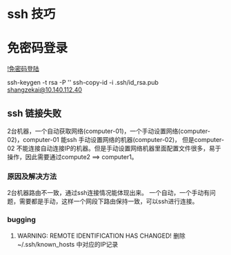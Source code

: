 # ssh 技巧

# 免密码登录

[!免密码登陆](https://www.cnblogs.com/cangqinglang/p/11098556.html)

ssh-keygen -t rsa -P ''
ssh-copy-id -i .ssh/id_rsa.pub shangzekai@10.140.112.40



## ssh 链接失败
2台机器，一个自动获取网络(computer-01)，一个手动设置网络(computer-02)，computer-01 能ssh 手动设置网络的机器(computer-02)，
但是computer-02 不能连接自动连接IP的机器。但是手动设置网络机器里面配置文件很多，易于操作，因此需要通过compute2 ==> computer1。

### 原因及解决方法
2台机器路由不一致，通过ssh连接情况能体现出来。
一个自动，一个手动有问题，需要都是手动，这样一个网段下路由保持一致，可以ssh进行连接。

### bugging
1. WARNING: REMOTE IDENTIFICATION HAS CHANGED!
删除~/.ssh/known_hosts 中对应的IP记录
